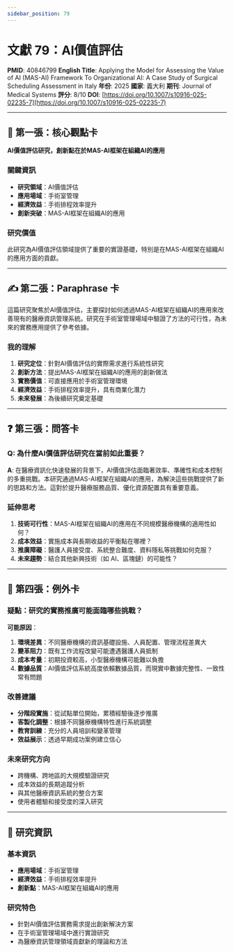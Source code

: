 ```yaml
---
sidebar_position: 79
---
```


# 文獻 79：AI價值評估

**PMID**: 40846799
**English Title**: Applying the Model for Assessing the Value of AI (MAS-AI) Framework To Organizational AI: A Case Study of Surgical Scheduling Assessment in Italy
**年份**: 2025
**國家**: 義大利
**期刊**: Journal of Medical Systems
**評分**: 8/10
**DOI**: [https://doi.org/10.1007/s10916-025-02235-7](https://doi.org/10.1007/s10916-025-02235-7)

---

## 📌 第一張：核心觀點卡

**AI價值評估研究，創新點在於MAS-AI框架在組織AI的應用**

### 關鍵資訊
- **研究領域**：AI價值評估
- **應用場域**：手術室管理
- **經濟效益**：手術排程效率提升
- **創新突破**：MAS-AI框架在組織AI的應用

### 研究價值
此研究為AI價值評估領域提供了重要的實證基礎，特別是在MAS-AI框架在組織AI的應用方面的貢獻。

---

## ✍️ 第二張：Paraphrase 卡

這篇研究聚焦於AI價值評估，主要探討如何透過MAS-AI框架在組織AI的應用來改善現有的醫療資訊管理系統。研究在手術室管理場域中驗證了方法的可行性，為未來的實務應用提供了參考依據。

### 我的理解
1. **研究定位**：針對AI價值評估的實際需求進行系統性研究
2. **創新方法**：提出MAS-AI框架在組織AI的應用的創新做法
3. **實務價值**：可直接應用於手術室管理環境
4. **經濟效益**：手術排程效率提升，具有商業化潛力
5. **未來發展**：為後續研究奠定基礎

---

## ❓ 第三張：問答卡

### Q: 為什麼AI價值評估研究在當前如此重要？

**A**: 在醫療資訊化快速發展的背景下，AI價值評估面臨著效率、準確性和成本控制的多重挑戰。本研究通過MAS-AI框架在組織AI的應用，為解決這些挑戰提供了新的思路和方法。這對於提升醫療服務品質、優化資源配置具有重要意義。

### 延伸思考
1. **技術可行性**：MAS-AI框架在組織AI的應用在不同規模醫療機構的適用性如何？
2. **成本效益**：實施成本與長期收益的平衡點在哪裡？
3. **推廣障礙**：醫護人員接受度、系統整合難度、資料隱私等挑戰如何克服？
4. **未來趨勢**：結合其他新興技術（如 AI、區塊鏈）的可能性？

---

## 🤔 第四張：例外卡

### 疑點：研究的實務推廣可能面臨哪些挑戰？

**可能原因**：
1. **環境差異**：不同醫療機構的資訊基礎設施、人員配置、管理流程差異大
2. **變革阻力**：既有工作流程改變可能遭遇醫護人員抵制
3. **成本考量**：初期投資較高，小型醫療機構可能難以負擔
4. **數據品質**：AI價值評估系統高度依賴數據品質，而現實中數據完整性、一致性常有問題

### 改善建議
- **分階段實施**：從試點單位開始，累積經驗後逐步推廣
- **客製化調整**：根據不同醫療機構特性進行系統調整
- **教育訓練**：充分的人員培訓和變革管理
- **效益展示**：透過早期成功案例建立信心

### 未來研究方向
- 跨機構、跨地區的大規模驗證研究
- 成本效益的長期追蹤分析
- 與其他醫療資訊系統的整合方案
- 使用者體驗和接受度的深入研究

---

## 📄 研究資訊

### 基本資訊
- **應用場域**：手術室管理
- **經濟效益**：手術排程效率提升
- **創新點**：MAS-AI框架在組織AI的應用

### 研究特色
- 針對AI價值評估實務需求提出創新解決方案
- 在手術室管理場域中進行實證研究
- 為醫療資訊管理領域貢獻新的理論和方法
